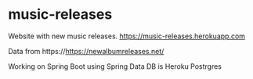 # music-releases
Website with new music releases.
https://music-releases.herokuapp.com

Data from https://https://newalbumreleases.net/

Working on Spring Boot using Spring Data
DB is Heroku Postrgres

